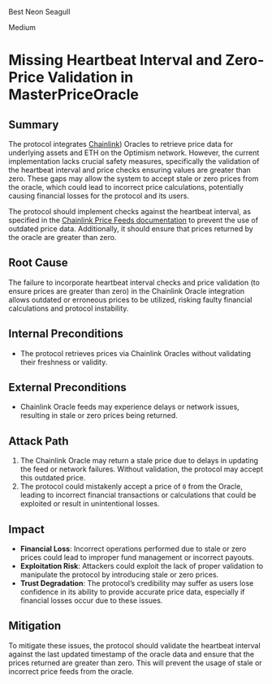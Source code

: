 Best Neon Seagull

Medium

# Missing Heartbeat Interval and Zero-Price Validation in MasterPriceOracle

## Summary  
The protocol integrates [Chainlink](https://github.com/sherlock-audit/2024-11-autonomint/blob/0d324e04d4c0ca306e1ae4d4c65f0cb9d681751b/Blockchain/Blockchian/contracts/oracles/MasterPriceOracle.sol#L80C13-L91C61)) Oracles to retrieve price data for underlying assets and ETH on the Optimism network. However, the current implementation lacks crucial safety measures, specifically the validation of the heartbeat interval and price checks ensuring values are greater than zero. These gaps may allow the system to accept stale or zero prices from the oracle, which could lead to incorrect price calculations, potentially causing financial losses for the protocol and its users. 

The protocol should implement checks against the heartbeat interval, as specified in the [Chainlink Price Feeds documentation](https://docs.chain.link/data-feeds/price-feeds/addresses/?network=ethereum&page=1) to prevent the use of outdated price data. Additionally, it should ensure that prices returned by the oracle are greater than zero.

## Root Cause  
The failure to incorporate heartbeat interval checks and price validation (to ensure prices are greater than zero) in the Chainlink Oracle integration allows outdated or erroneous prices to be utilized, risking faulty financial calculations and protocol instability.

## Internal Preconditions  
- The protocol retrieves prices via Chainlink Oracles without validating their freshness or validity.
  
## External Preconditions  
- Chainlink Oracle feeds may experience delays or network issues, resulting in stale or zero prices being returned.

## Attack Path  
1. The Chainlink Oracle may return a stale price due to delays in updating the feed or network failures. Without validation, the protocol may accept this outdated price.  
2. The protocol could mistakenly accept a price of `0` from the Oracle, leading to incorrect financial transactions or calculations that could be exploited or result in unintentional losses.

## Impact  
- **Financial Loss**: Incorrect operations performed due to stale or zero prices could lead to improper fund management or incorrect payouts.  
- **Exploitation Risk**: Attackers could exploit the lack of proper validation to manipulate the protocol by introducing stale or zero prices.  
- **Trust Degradation**: The protocol’s credibility may suffer as users lose confidence in its ability to provide accurate price data, especially if financial losses occur due to these issues.

## Mitigation  
To mitigate these issues, the protocol should validate the heartbeat interval against the last updated timestamp of the oracle data and ensure that the prices returned are greater than zero. This will prevent the usage of stale or incorrect price feeds from the oracle.
